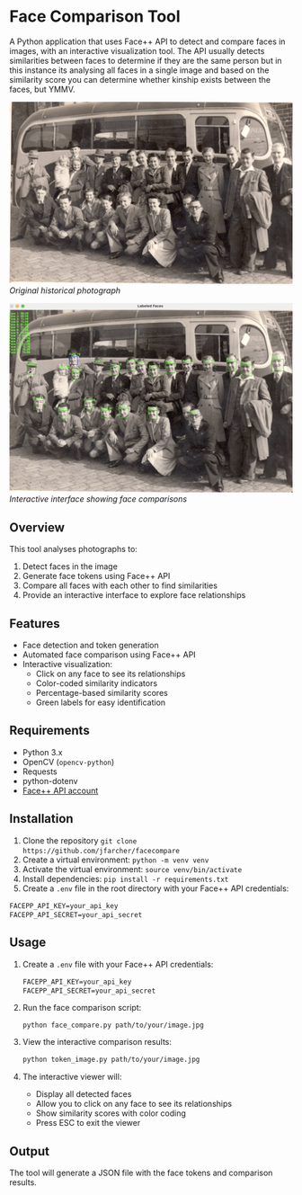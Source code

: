 # Face Comparison Tool

A Python application that uses Face++ API to detect and compare faces in images, with an interactive visualization tool. The API usually detects similarities between faces to determine if they are the same person but in this instance its analysing all faces in a single image and based on the similarity score you can determine whether kinship exists between the faces, but YMMV.

![Original Image](assets/IMG_0020.JPG)
*Original historical photograph*

![Application Interface](assets/output.png)
*Interactive interface showing face comparisons*

## Overview

This tool analyses photographs to:
1. Detect faces in the image
2. Generate face tokens using Face++ API
3. Compare all faces with each other to find similarities
4. Provide an interactive interface to explore face relationships

## Features

- Face detection and token generation
- Automated face comparison using Face++ API
- Interactive visualization:
  - Click on any face to see its relationships
  - Color-coded similarity indicators
  - Percentage-based similarity scores
  - Green labels for easy identification

## Requirements

- Python 3.x
- OpenCV (`opencv-python`)
- Requests
- python-dotenv
- [Face++ API account](https://www.faceplusplus.com/)

## Installation

1. Clone the repository `git clone https://github.com/jfarcher/facecompare`
2. Create a virtual environment: `python -m venv venv`
3. Activate the virtual environment: `source venv/bin/activate`
4. Install dependencies: `pip install -r requirements.txt`
5. Create a `.env` file in the root directory with your Face++ API credentials:

```
FACEPP_API_KEY=your_api_key
FACEPP_API_SECRET=your_api_secret
``` 

## Usage

1. Create a `.env` file with your Face++ API credentials:
   ```
   FACEPP_API_KEY=your_api_key
   FACEPP_API_SECRET=your_api_secret
   ```

2. Run the face comparison script:
   ```bash
   python face_compare.py path/to/your/image.jpg
   ```

3. View the interactive comparison results:
   ```bash
   python token_image.py path/to/your/image.jpg
   ```

4. The interactive viewer will:
   - Display all detected faces
   - Allow you to click on any face to see its relationships
   - Show similarity scores with color coding
   - Press ESC to exit the viewer

## Output

The tool will generate a JSON file with the face tokens and comparison results.


